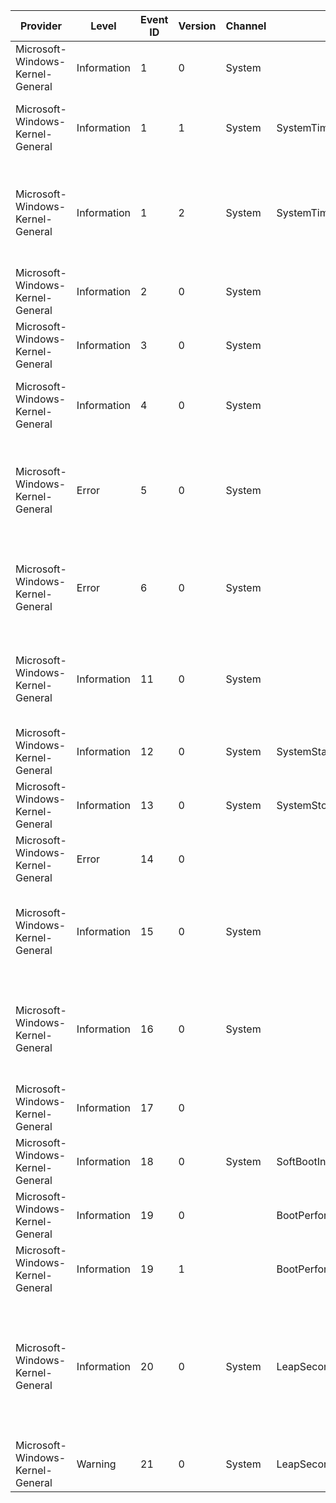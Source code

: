 Provider                          |  Level        |  Event ID  |  Version  |  Channel  |  Task                        |  Opcode  |  Keyword                              |  Message
----------------------------------|---------------|------------|-----------|-----------|------------------------------|----------|---------------------------------------|---------------------------------------------------------------------------------------------------------------------------------------------------------------------------
Microsoft-Windows-Kernel-General  |  Information  |  1         |  0        |  System   |                              |          |  Time                                 |  The system time has changed to {NewTime} from {OldTime}.
Microsoft-Windows-Kernel-General  |  Information  |  1         |  1        |  System   |  SystemTimeChange            |          |  Time                                 |  The system time has changed to {NewTime} from {OldTime}.Change Reason: {Reason}.
Microsoft-Windows-Kernel-General  |  Information  |  1         |  2        |  System   |  SystemTimeChange            |          |  Time                                 |  The system time has changed to {NewTime} from {OldTime}.Change Reason: {Reason}.Process: '{ProcessName}' (PID {ProcessID}).
Microsoft-Windows-Kernel-General  |  Information  |  2         |  0        |  System   |                              |          |                                       |  License policy-cache corruption detected.
Microsoft-Windows-Kernel-General  |  Information  |  3         |  0        |  System   |                              |          |                                       |  License policy-cache corruption has been fixed.
Microsoft-Windows-Kernel-General  |  Information  |  4         |  0        |  System   |                              |          |                                       |  License policy-cache has expired because it was not updated within expected duration.
Microsoft-Windows-Kernel-General  |  Error        |  5         |  0        |  System   |                              |          |                                       |  {Registry Hive Recovered} Registry hive (file): '{ExtraString}' was corrupted and it has been recovered. Some data might have been lost.
Microsoft-Windows-Kernel-General  |  Error        |  6         |  0        |  System   |                              |          |                                       |  An I/O operation initiated by the Registry failed unrecoverably.The Registry could not flush hive (file): '{ExtraString}'.
Microsoft-Windows-Kernel-General  |  Information  |  11        |  0        |  System   |                              |          |                                       |  TxR init phase for hive {ExtraString} (TM: {TmId}, RM: {RmId}) finished with result={Status} (Internal code={InternalCode}).
Microsoft-Windows-Kernel-General  |  Information  |  12        |  0        |  System   |  SystemStart                 |          |  BootPerformance                      |  The operating system started at system time {StartTime}.
Microsoft-Windows-Kernel-General  |  Information  |  13        |  0        |  System   |  SystemStop                  |          |  BootPerformance                      |  The operating system is shutting down at system time {StopTime}.
Microsoft-Windows-Kernel-General  |  Error        |  14        |  0        |           |                              |          |  KERNEL_GENERAL_SECURITY_ACCESSCHECK  |
Microsoft-Windows-Kernel-General  |  Information  |  15        |  0        |  System   |                              |          |                                       |  Hive {HiveName} was reorganized with a starting size of {OriginalSize} bytes and an ending size of {NewSize} bytes.
Microsoft-Windows-Kernel-General  |  Information  |  16        |  0        |  System   |                              |          |                                       |  The access history in hive {HiveName} was cleared updating {KeysUpdated} keys and creating {DirtyPages} modified pages.
Microsoft-Windows-Kernel-General  |  Information  |  17        |  0        |           |                              |          |  KERNEL_GENERAL_TOKEN_SID_MANAGEMENT  |
Microsoft-Windows-Kernel-General  |  Information  |  18        |  0        |  System   |  SoftBootInfo                |          |  BootPerformance                      |  The operating system is starting after soft restart.
Microsoft-Windows-Kernel-General  |  Information  |  19        |  0        |           |  BootPerformanceData         |          |  BootPerformance                      |
Microsoft-Windows-Kernel-General  |  Information  |  19        |  1        |           |  BootPerformanceData         |          |  BootPerformance                      |
Microsoft-Windows-Kernel-General  |  Information  |  20        |  0        |  System   |  LeapSecondDataUpdate        |          |  Time                                 |  The leap second configuration has been updated.Reason: {UpdateReason}Leap seconds enabled: {EnabledNew}New leap second count: {CountNew}Old leap second count: {CountOld}
Microsoft-Windows-Kernel-General  |  Warning      |  21        |  0        |  System   |  LeapSecondDataParseFailure  |          |  Time                                 |  Failed to update leap second data from the registry. Reason: {FailureResult}